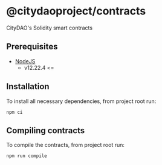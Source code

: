 # @citydaoproject/contracts

CityDAO's Solidity smart contracts


## Prerequisites

- [NodeJS](https://nodejs.org/en/)
  -  v12.22.4 <=

## Installation

To install all necessary dependencies, from project root run:

```shell
npm ci
```

## Compiling contracts

To compile the contracts, from project root run:

```shell
npm run compile
```
